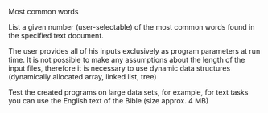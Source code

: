 Most common words

List a given number (user-selectable) of the most common words found in the specified text document.

The user provides all of his inputs exclusively as program parameters at run time. It is not possible to make any assumptions about the length of the input files, therefore it is necessary to use dynamic data structures (dynamically allocated array, linked list, tree)

Test the created programs on large data sets, for example, for text tasks you can use the English text of the Bible (size approx. 4 MB)
